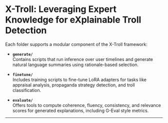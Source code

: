 # X-Troll: Leveraging Expert Knowledge for eXplainable Troll Detection

Each folder supports a modular component of the X-Troll framework:

- **`generate/`**  
  Contains scripts that run inference over user timelines and generate natural language summaries using rationale-based selection.

- **`finetune/`**  
  Includes training scripts to fine-tune LoRA adapters for tasks like appraisal analysis, propaganda strategy detection, and troll classification.

- **`evaluate/`**  
  Offers tools to compute coherence, fluency, consistency, and relevance scores for generated explanations, including G-Eval style metrics.

---

